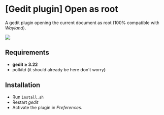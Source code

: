# [Gedit plugin] Open as root

A gedit plugin opening the current document as root (100% compatible with *Wayland*).

![](https://i.imgur.com/XThQy0i.png)

## Requirements

- **gedit ≥ 3.22**
- polkitd (it should already be here don't worry)

## Installation

- Run `install.sh`
- Restart *gedit*
- Activate the plugin in *Preferences*.


